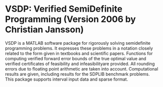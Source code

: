 # VSDP: Verified SemiDefinite Programming (Version 2006 by Christian Jansson)

VSDP is a MATLAB software package for rigorously solving semidefinite
programming problems.  It expresses these problems in a notation closely
related to the form given in textbooks and scientific papers.  Functions
for computing verified forward error bounds of the true optimal value and
verified certificates of feasibility and infeasibilityare provided.  All
rounding errors due to floating point arithmetic are taken into account.
Computational results are given, including results for the SDPLIB benchmark
problems.  This package supports interval input data and sparse format.
